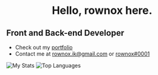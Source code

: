 <h1 align="center">Hello, rownox here.</h1>

Front and Back-end Developer
----------------------
*   Check out my [portfolio](https://rownox.github.io/)
*   Contact me at [rownox.ik@gmail.com](mailto:rownox.ik@gmail.com) or [rownox#0001](https://discord.com/)

<a>
<img src="https://github-readme-stats.vercel.app/api?username=rownox&show_icons=true&hide=&count_private=true&title_color=FC0000&text_color=ffffff&icon_color=FC0000&bg_color=151718&hide_border=true&show_icons=true&custom_title=My%20%Stats" alt="My Stats" />
<img src="https://github-readme-stats.vercel.app/api/top-langs/?username=rownox&langs_count=10&title_color=FC0000&text_color=ffffff&icon_color=FC0000&bg_color=151718&hide_border=true&locale=en&custom_title=Top%20%Languages" alt="Top Languages" />
</a>
